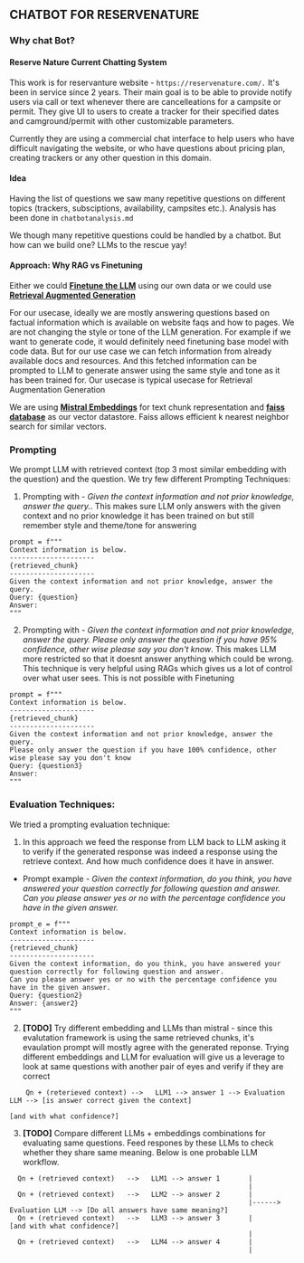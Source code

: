 ## CHATBOT FOR RESERVENATURE

### Why chat Bot?

#### Reserve Nature Current Chatting System
This work is for reservanture website - `https://reservenature.com/.` It's been in service since 2 years.
Their main goal is to be able to provide notify users via call or text whenever there are cancelleations for a campsite or permit. They give UI to users to create a tracker for their specified dates and camground/permit with other customizable parameters.

Currently they are using a commercial chat interface to help users who have difficult navigating the website, or who have questions about pricing plan, creating trackers or any other question in this domain.

#### Idea
Having the list of questions we saw many repetitive questions on different topics (trackers, subsciptions, availability, campsites etc.). Analysis has been done in `chatbotanalysis.md`

We though many repetitive questions could be handled by a chatbot. But how can we build one? 
LLMs to the rescue yay!

#### Approach: Why RAG vs Finetuning
Either we could [**Finetune the LLM**](https://en.wikipedia.org/wiki/Fine-tuning_(deep_learning)) using our own data or we could use [**Retrieval Augmented Generation**](https://arxiv.org/pdf/2312.10997.pdf)

For our usecase, ideally we are mostly answering questions based on factual information which is available on website faqs and how to pages. We are not changing the style or tone of the LLM generation. For example if we want to generate code, it would definitely need finetuning base model with code data. But for our use case we can fetch information from already available docs and resources. And this fetched information can be prompted to LLM to generate answer using the same style and tone as it has been trained for. Our usecase is typical usecase for Retrieval Augmentation Generation

We are using [**Mistral Embeddings**](https://docs.mistral.ai/guides/embeddings/) for text chunk representation and [**faiss database**](https://engineering.fb.com/2017/03/29/data-infrastructure/faiss-a-library-for-efficient-similarity-search/) as our vector datastore. Faiss allows efficient k nearest neighbor search for similar vectors.

### Prompting
We prompt LLM with retrieved context (top 3 most similar embedding with the question) and the question. We try few different Prompting Techniques:

1. Prompting with  - *Given the context information and not prior knowledge, answer the query.*. This makes sure LLM only answers with the given context and no prior knowledge it has been trained on but still remember style and theme/tone for answering
```
prompt = f"""
Context information is below.
---------------------
{retrieved_chunk}
---------------------
Given the context information and not prior knowledge, answer the query.
Query: {question}
Answer:
"""
```
2. Prompting with - *Given the context information and not prior knowledge, answer the query. Please only answer the question if you have 95% confidence, other wise please say you don't know*. This makes LLM more restricted so that it doesnt answer anything which could be wrong. This technique is very helpful using RAGs which gives us a lot of control over what user sees. This is not possible with Finetuning
```
prompt = f"""
Context information is below.
---------------------
{retrieved_chunk}
---------------------
Given the context information and not prior knowledge, answer the query. 
Please only answer the question if you have 100% confidence, other wise please say you don't know
Query: {question3}
Answer:
"""
```

### Evaluation Techniques:

We tried a prompting evaluation technique:
1. In this approach we feed the response from LLM back to LLM asking it to verify if the generated response was indeed a response using the retrieve context. And how much confidence does it have in answer. 
- Prompt example - *Given the context information, do you think, you have answered your question correctly for following question and answer. Can you please answer yes or no with the percentage confidence you have in the given answer.*

```
prompt_e = f"""
Context information is below.
---------------------
{retrieved_chunk}
---------------------
Given the context information, do you think, you have answered your question correctly for following question and answer. 
Can you please answer yes or no with the percentage confidence you have in the given answer.
Query: {question2}
Answer: {answer2}
"""
```

2. **[TODO]** Try different embedding and LLMs than mistral - since this evalutation framework is using the same retrieved chunks, it's evaulation prompt will mostly agree with the generated reponse. Trying different embeddings and LLM  for evaluation will give us a leverage to look at same questions with another pair of eyes and verify if they are correct

```
    Qn + (reterieved context) -->   LLM1 --> answer 1 --> Evaluation LLM --> [is answer correct given the context]
                                                                                    [and with what confidence?]
```

3. **[TODO]** Compare different LLMs + embeddings combinations for evaluating same questions. Feed respones by these LLMs to check whether they share same meaning. Below is one probable LLM workflow.
 
```                                                        |
  Qn + (retrieved context)   -->   LLM1 --> answer 1       |
                                                           |
  Qn + (retrieved context)   -->   LLM2 --> answer 2       |
                                                           |------> Evaluation LLM --> [Do all answers have same meaning?]
  Qn + (retrieved context)   -->   LLM3 --> answer 3       |                                [and with what confidence?]
                                                           |
  Qn + (retrieved context)   -->   LLM4 --> answer 4       |
                                                           |
```





